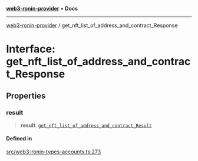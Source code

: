 [**web3-ronin-provider**](../README.md) • **Docs**

***

[web3-ronin-provider](../globals.md) / get\_nft\_list\_of\_address\_and\_contract\_Response

# Interface: get\_nft\_list\_of\_address\_and\_contract\_Response

## Properties

### result

> **result**: [`get_nft_list_of_address_and_contract_Result`](get_nft_list_of_address_and_contract_Result.md)

#### Defined in

[src/web3-ronin-types-accounts.ts:273](https://github.com/chuacw/web3-ronin-provider/blob/3fc214e27766815592deb24c85c0a23477593bed/src/web3-ronin-types-accounts.ts#L273)
